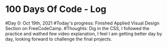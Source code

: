 # 100 Days Of Code - Log

#Day 0: Oct 19th, 2021 
#Today's progress: Finished Applied Visual Design Section on FreeCodeCamp.
#Thoughts: Dig in the CSS, I followed the practice and wathed few video explanation, I feel I am getting better day by day, looking forward to challenge the final projects.  
